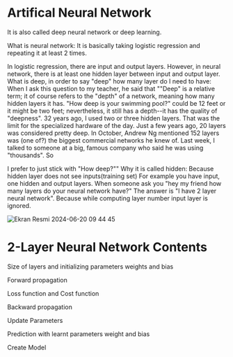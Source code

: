 # Artifical Neural Network

It is also called deep neural network or deep learning.

What is neural network: It is basically taking logistic regression and repeating it at least 2 times.

In logistic regression, there are input and output layers. However, in neural network, there is at least one hidden layer between input and output layer.
What is deep, in order to say "deep" how many layer do I need to have: When I ask this question to my teacher, he said that ""Deep" is a relative term; it of course refers to the "depth" of a network, meaning how many hidden layers it has. "How deep is your swimming pool?" could be 12 feet or it might be two feet; nevertheless, it still has a depth--it has the quality of "deepness". 32 years ago, I used two or three hidden layers. That was the limit for the specialized hardware of the day. Just a few years ago, 20 layers was considered pretty deep. In October, Andrew Ng mentioned 152 layers was (one of?) the biggest commercial networks he knew of. Last week, I talked to someone at a big, famous company who said he was using "thousands". So 

I prefer to just stick with "How deep?""
Why it is called hidden: Because hidden layer does not see inputs(training set)
For example you have input, one hidden and output layers. When someone ask you "hey my friend how many layers do your neural network have?" The answer is "I have 2 layer neural network". Because while computing layer number input layer is ignored.


![Ekran Resmi 2024-06-20 09 44 45](https://github.com/MuhammetEminOzdemir/ANN_ArtificalNeuralNetwork/assets/80462839/ebf3f03d-b26b-4bc4-8ed0-4509d43005e5)

# 2-Layer Neural Network Contents

Size of layers and initializing parameters weights and bias

Forward propagation

Loss function and Cost function

Backward propagation

Update Parameters

Prediction with learnt parameters weight and bias

Create Model
